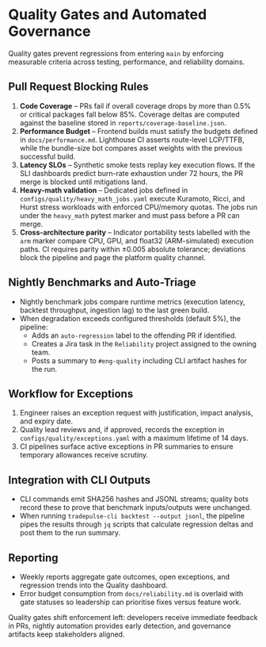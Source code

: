# Quality Gates and Automated Governance

Quality gates prevent regressions from entering `main` by enforcing measurable
criteria across testing, performance, and reliability domains.

## Pull Request Blocking Rules

1. **Code Coverage** – PRs fail if overall coverage drops by more than 0.5% or
   critical packages fall below 85%. Coverage deltas are computed against the
   baseline stored in `reports/coverage-baseline.json`.
2. **Performance Budget** – Frontend builds must satisfy the budgets defined in
   `docs/performance.md`. Lighthouse CI asserts route-level LCP/TTFB, while the
   bundle-size bot compares asset weights with the previous successful build.
3. **Latency SLOs** – Synthetic smoke tests replay key execution flows. If the
   SLI dashboards predict burn-rate exhaustion under 72 hours, the PR merge is
   blocked until mitigations land.
4. **Heavy-math validation** – Dedicated jobs defined in
   `configs/quality/heavy_math_jobs.yaml` execute Kuramoto, Ricci, and Hurst
   stress workloads with enforced CPU/memory quotas. The jobs run under the
   `heavy_math` pytest marker and must pass before a PR can merge.
5. **Cross-architecture parity** – Indicator portability tests labelled with the
   `arm` marker compare CPU, GPU, and float32 (ARM-simulated) execution paths.
   CI requires parity within ±0.005 absolute tolerance; deviations block the
   pipeline and page the platform quality channel.

## Nightly Benchmarks and Auto-Triage

- Nightly benchmark jobs compare runtime metrics (execution latency, backtest
  throughput, ingestion lag) to the last green build.
- When degradation exceeds configured thresholds (default 5%), the pipeline:
  - Adds an `auto-regression` label to the offending PR if identified.
  - Creates a Jira task in the `Reliability` project assigned to the owning team.
  - Posts a summary to `#eng-quality` including CLI artifact hashes for the run.

## Workflow for Exceptions

1. Engineer raises an exception request with justification, impact analysis, and
   expiry date.
2. Quality lead reviews and, if approved, records the exception in
   `configs/quality/exceptions.yaml` with a maximum lifetime of 14 days.
3. CI pipelines surface active exceptions in PR summaries to ensure temporary
   allowances receive scrutiny.

## Integration with CLI Outputs

- CLI commands emit SHA256 hashes and JSONL streams; quality bots record these to
  prove that benchmark inputs/outputs were unchanged.
- When running `tradepulse-cli backtest --output jsonl`, the pipeline pipes the
  results through `jq` scripts that calculate regression deltas and post them to
  the run summary.

## Reporting

- Weekly reports aggregate gate outcomes, open exceptions, and regression trends
  into the Quality dashboard.
- Error budget consumption from `docs/reliability.md` is overlaid with gate
  statuses so leadership can prioritise fixes versus feature work.

Quality gates shift enforcement left: developers receive immediate feedback in
PRs, nightly automation provides early detection, and governance artifacts keep
stakeholders aligned.
